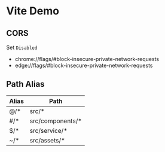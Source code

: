 # Vite Demo

## CORS

Set `Disabled`

- chrome://flags/#block-insecure-private-network-requests
- edge://flags/#block-insecure-private-network-requests

## Path Alias

| Alias | Path           |
| ----- | -------------- |
| @/\*  | src/\*         |
| #/\*  | src/components/\*   |
| $/\*  | src/service/\* |
| ~/\*  | src/assets/\*  |
